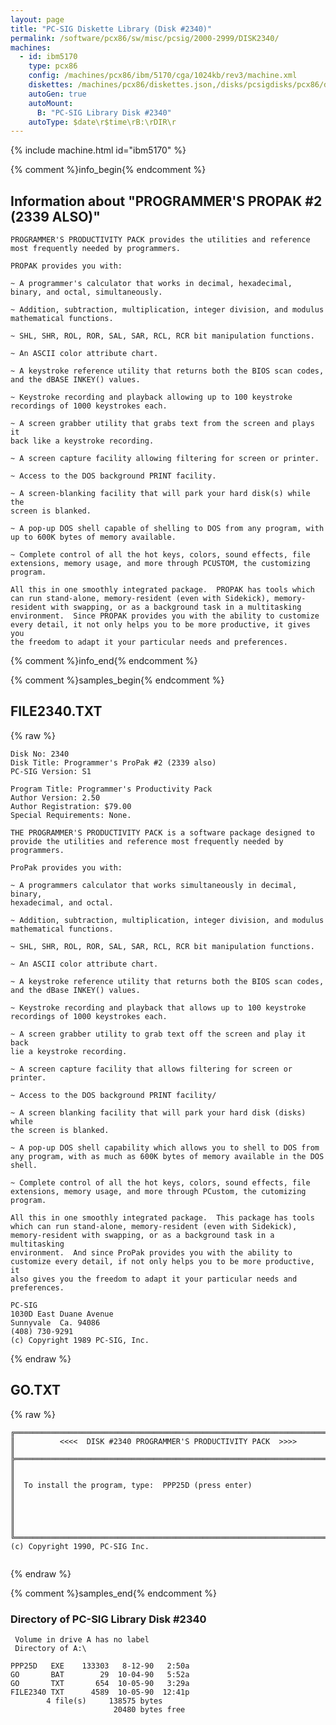 ```yaml
---
layout: page
title: "PC-SIG Diskette Library (Disk #2340)"
permalink: /software/pcx86/sw/misc/pcsig/2000-2999/DISK2340/
machines:
  - id: ibm5170
    type: pcx86
    config: /machines/pcx86/ibm/5170/cga/1024kb/rev3/machine.xml
    diskettes: /machines/pcx86/diskettes.json,/disks/pcsigdisks/pcx86/diskettes.json
    autoGen: true
    autoMount:
      B: "PC-SIG Library Disk #2340"
    autoType: $date\r$time\rB:\rDIR\r
---
```


{% include machine.html id="ibm5170" %}

{% comment %}info_begin{% endcomment %}

## Information about "PROGRAMMER'S PROPAK #2 (2339 ALSO)"

    PROGRAMMER'S PRODUCTIVITY PACK provides the utilities and reference
    most frequently needed by programmers.
    
    PROPAK provides you with:
    
    ~ A programmer's calculator that works in decimal, hexadecimal,
    binary, and octal, simultaneously.
    
    ~ Addition, subtraction, multiplication, integer division, and modulus
    mathematical functions.
    
    ~ SHL, SHR, ROL, ROR, SAL, SAR, RCL, RCR bit manipulation functions.
    
    ~ An ASCII color attribute chart.
    
    ~ A keystroke reference utility that returns both the BIOS scan codes,
    and the dBASE INKEY() values.
    
    ~ Keystroke recording and playback allowing up to 100 keystroke
    recordings of 1000 keystrokes each.
    
    ~ A screen grabber utility that grabs text from the screen and plays it
    back like a keystroke recording.
    
    ~ A screen capture facility allowing filtering for screen or printer.
    
    ~ Access to the DOS background PRINT facility.
    
    ~ A screen-blanking facility that will park your hard disk(s) while the
    screen is blanked.
    
    ~ A pop-up DOS shell capable of shelling to DOS from any program, with
    up to 600K bytes of memory available.
    
    ~ Complete control of all the hot keys, colors, sound effects, file
    extensions, memory usage, and more through PCUSTOM, the customizing
    program.
    
    All this in one smoothly integrated package.  PROPAK has tools which
    can run stand-alone, memory-resident (even with Sidekick), memory-
    resident with swapping, or as a background task in a multitasking
    environment.  Since PROPAK provides you with the ability to customize
    every detail, it not only helps you to be more productive, it gives you
    the freedom to adapt it your particular needs and preferences.
{% comment %}info_end{% endcomment %}

{% comment %}samples_begin{% endcomment %}

## FILE2340.TXT

{% raw %}
```
Disk No: 2340                                                           
Disk Title: Programmer's ProPak #2 (2339 also)                          
PC-SIG Version: S1                                                      
                                                                        
Program Title: Programmer's Productivity Pack                           
Author Version: 2.50                                                    
Author Registration: $79.00                                             
Special Requirements: None.                                             
                                                                        
THE PROGRAMMER'S PRODUCTIVITY PACK is a software package designed to    
provide the utilities and reference most frequently needed by           
programmers.                                                            
                                                                        
ProPak provides you with:                                               
                                                                        
~ A programmers calculator that works simultaneously in decimal, binary,
hexadecimal, and octal.                                                 
                                                                        
~ Addition, subtraction, multiplication, integer division, and modulus  
mathematical functions.                                                 
                                                                        
~ SHL, SHR, ROL, ROR, SAL, SAR, RCL, RCR bit manipulation functions.    
                                                                        
~ An ASCII color attribute chart.                                       
                                                                        
~ A keystroke reference utility that returns both the BIOS scan codes,  
and the dBase INKEY() values.                                           
                                                                        
~ Keystroke recording and playback that allows up to 100 keystroke      
recordings of 1000 keystrokes each.                                     
                                                                        
~ A screen grabber utility to grab text off the screen and play it back 
lie a keystroke recording.                                              
                                                                        
~ A screen capture facility that allows filtering for screen or printer.
                                                                        
~ Access to the DOS background PRINT facility/                          
                                                                        
~ A screen blanking facility that will park your hard disk (disks) while
the screen is blanked.                                                  
                                                                        
~ A pop-up DOS shell capability which allows you to shell to DOS from   
any program, with as much as 600K bytes of memory available in the DOS  
shell.                                                                  
                                                                        
~ Complete control of all the hot keys, colors, sound effects, file     
extensions, memory usage, and more through PCustom, the cutomizing      
program.                                                                
                                                                        
All this in one smoothly integrated package.  This package has tools    
which can run stand-alone, memory-resident (even with Sidekick),        
memory-resident with swapping, or as a background task in a multitasking
environment.  And since ProPak provides you with the ability to         
customize every detail, if not only helps you to be more productive, it 
also gives you the freedom to adapt it your particular needs and        
preferences.                                                            
                                                                        
PC-SIG                                                                  
1030D East Duane Avenue                                                 
Sunnyvale  Ca. 94086                                                    
(408) 730-9291                                                          
(c) Copyright 1989 PC-SIG, Inc.                                         
```
{% endraw %}

## GO.TXT

{% raw %}
```
╔═════════════════════════════════════════════════════════════════════════╗
║          <<<<  DISK #2340 PROGRAMMER'S PRODUCTIVITY PACK  >>>>          ║
╠═════════════════════════════════════════════════════════════════════════╣
║                                                                         ║
║  To install the program, type:  PPP25D (press enter)                    ║
║                                                                         ║
║                                                                         ║
╚═════════════════════════════════════════════════════════════════════════╝
(c) Copyright 1990, PC-SIG Inc.


```
{% endraw %}

{% comment %}samples_end{% endcomment %}

### Directory of PC-SIG Library Disk #2340

     Volume in drive A has no label
     Directory of A:\

    PPP25D   EXE    133303   8-12-90   2:50a
    GO       BAT        29  10-04-90   5:52a
    GO       TXT       654  10-05-90   3:29a
    FILE2340 TXT      4589  10-05-90  12:41p
            4 file(s)     138575 bytes
                           20480 bytes free
